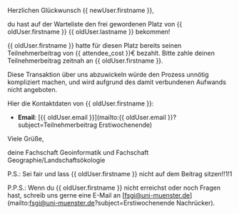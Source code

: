 Herzlichen Glückwunsch {{ newUser.firstname }},

du hast auf der Warteliste den frei gewordenen Platz von {{ oldUser.firstname }} {{ oldUser.lastname }} bekommen!

{{ oldUser.firstname }} hatte für diesen Platz bereits seinen Teilnehmerbeitrag von  {{ attendee_cost }}€ bezahlt.
Bitte zahle deinen Teilnehmerbeitrag zeitnah an {{ oldUser.firstname }}.

Diese Transaktion über uns abzuwickeln würde den Prozess unnötig kompliziert machen,
und wird aufgrund des damit verbundenen Aufwands nicht angeboten.

Hier die Kontaktdaten von {{ oldUser.firstname }}:

- **Email**: [{{ oldUser.email }}](mailto:{{ oldUser.email }}?subject=Teilnehmerbeitrag Erstiwochenende)

Viele Grüße,

deine Fachschaft Geoinformatik und Fachschaft Geographie/Landschaftsökologie

P.S.: Sei fair und lass {{ oldUser.firstname }} nicht auf dem Beitrag sitzen!!1!1

P.P.S.: Wenn du {{ oldUser.firstname }} nicht erreichst oder noch Fragen hast, schreib uns gerne eine E-Mail an [fsgi@uni-muenster.de](mailto:fsgi@uni-muenster.de?subject=Erstiwochenende Nachrücker).
